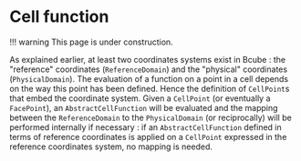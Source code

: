 # Cell function

!!! warning
    This page is under construction.

As explained earlier, at least two coordinates systems exist in Bcube : the "reference" coordinates (`ReferenceDomain`) and the "physical" coordinates (`PhysicalDomain`). The evaluation of a function on a point in a cell depends on the way this point has been defined. Hence the definition of `CellPoint`s that embed the coordinate system. Given a `CellPoint` (or eventually a `FacePoint`), an `AbstractCellFunction` will be evaluated and the mapping between the `ReferenceDomain` to the `PhysicalDomain` (or reciprocally) will be performed internally if necessary : if an `AbstractCellFunction` defined in terms of reference coordinates is applied on a `CellPoint` expressed in the reference coordinates system, no mapping is needed.
